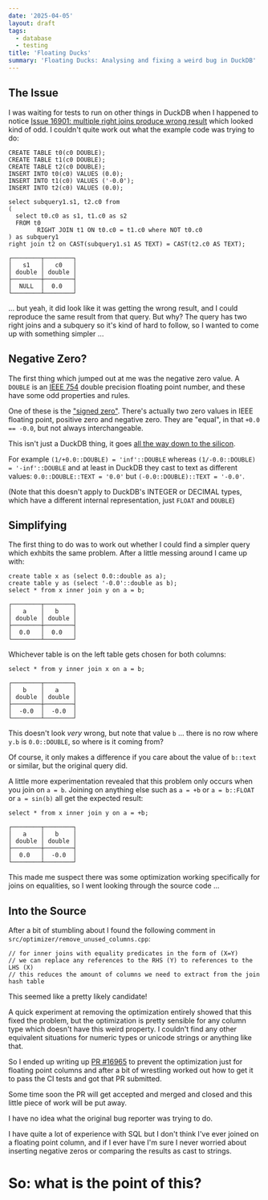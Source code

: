 ```yaml
---
date: '2025-04-05'
layout: draft
tags:
  - database
  - testing
title: 'Floating Ducks'
summary: 'Floating Ducks: Analysing and fixing a weird bug in DuckDB'
---
```


## The Issue

I was waiting for tests to run on other things in DuckDB when I
happened to notice
[Issue 16901: multiple right joins produce wrong result](https://github.com/duckdb/duckdb/issues/16901)
which looked kind of odd.  I couldn't quite work out what the example
code was trying to do:

```
CREATE TABLE t0(c0 DOUBLE);
CREATE TABLE t1(c0 DOUBLE);
CREATE TABLE t2(c0 DOUBLE);
INSERT INTO t0(c0) VALUES (0.0);
INSERT INTO t1(c0) VALUES ('-0.0');
INSERT INTO t2(c0) VALUES (0.0);

select subquery1.s1, t2.c0 from
(
  select t0.c0 as s1, t1.c0 as s2
  FROM t0
        RIGHT JOIN t1 ON t0.c0 = t1.c0 where NOT t0.c0
) as subquery1
right join t2 on CAST(subquery1.s1 AS TEXT) = CAST(t2.c0 AS TEXT);

┌────────┬────────┐
│   s1   │   c0   │
│ double │ double │
├────────┼────────┤
│  NULL  │  0.0   │
└────────┴────────┘
```

... but yeah, it did look like it was getting the wrong result, and 
I could reproduce the same result from that query.  But why?
The query has two right joins and a subquery so it's kind of hard to
follow, so I wanted to come up with something simpler ...

## Negative Zero?

The first thing which jumped out at me was the negative zero value.
A `DOUBLE` is an [IEEE 754](https://en.wikipedia.org/wiki/IEEE_754)
double precision floating point number, and these have some odd
properties and rules.

One of these is the ["signed zero"](https://en.wikipedia.org/wiki/Signed_zero).
There's actually two zero values in IEEE floating point, positive zero and
negative zero.  They are "equal", in that `+0.0 == -0.0`, but not always 
interchangeable.

This isn't just a DuckDB thing, it goes 
[all the way down to the silicon](https://www.felixcloutier.com/x86/fdiv:fdivp:fidiv).

For example `(1/+0.0::DOUBLE) = 'inf'::DOUBLE` whereas `(1/-0.0::DOUBLE) = '-inf'::DOUBLE`
and at least in DuckDB they cast to text as different values:
`0.0::DOUBLE::TEXT = '0.0'` but `(-0.0::DOUBLE)::TEXT = '-0.0'`.

(Note that this doesn't apply to DuckDB's INTEGER or DECIMAL types, which
have a different internal representation, just `FLOAT` and `DOUBLE`)

## Simplifying

The first thing to do was to work out whether I could find a simpler
query which exhbits the same problem.  After a little messing around
I came up with:

```
create table x as (select 0.0::double as a);
create table y as (select '-0.0'::double as b);
select * from x inner join y on a = b;

┌────────┬────────┐
│   a    │   b    │
│ double │ double │
├────────┼────────┤
│  0.0   │  0.0   │
└────────┴────────┘
```

Whichever table is on the left table gets chosen for both columns:

```
select * from y inner join x on a = b;

┌────────┬────────┐
│   b    │   a    │
│ double │ double │
├────────┼────────┤
│  -0.0  │  -0.0  │
└────────┴────────┘
```

This doesn't look *very* wrong, but note that value `b` ... there is 
no row where `y.b` is `0.0::DOUBLE`, so where is it coming from?

Of course, it only makes a difference if you care about the value of `b::text`
or similar, but the original query did.

A little more experimentation revealed that this problem only occurs
when you join on `a = b`.  Joining on anything else 
such as `a = +b` or `a = b::FLOAT` or `a = sin(b)` all get the expected result:

```
select * from x inner join y on a = +b;

┌────────┬────────┐
│   a    │   b    │
│ double │ double │
├────────┼────────┤
│  0.0   │  -0.0  │
└────────┴────────┘
```

This made me suspect there was some optimization working specifically for 
joins on equalities, so I went looking through the source code ...

## Into the Source

After a bit of stumbling about I found the following comment in
`src/optimizer/remove_unused_columns.cpp`:

```
// for inner joins with equality predicates in the form of (X=Y)
// we can replace any references to the RHS (Y) to references to the LHS (X)
// this reduces the amount of columns we need to extract from the join hash table
```

This seemed like a pretty likely candidate!

A quick experiment at removing the optimization entirely showed that this fixed
the problem, but the optimization is pretty sensible for any column type
which doesn't have this weird property.  I couldn't find any other equivalent
situations for numeric types or unicode strings or anything like that.

So I ended up writing up 
[PR #16965](https://github.com/duckdb/duckdb/pull/16965) to prevent the 
optimization just for floating point columns and after a bit of wrestling
worked out how to get it to pass the CI tests and got that PR submitted.

Some time soon the PR will get accepted and merged and closed and this little
piece of work will be put away.

I have no idea what the original bug reporter was trying to do.

I have quite a lot of experience with SQL but I don't think I've ever joined
on a floating point column, and if I ever have I'm sure I never worried
about inserting negative zeros or comparing the results as cast to strings.

# So: what is the point of this?



